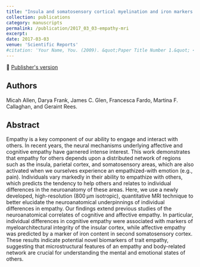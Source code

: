```yaml
---
title: "Insula and somatosensory cortical myelination and iron markers underlie individual differences in empathy"
collection: publications
category: manuscripts
permalink: /publication/2017_03_03-empathy-mri
excerpt:
date: 2017-03-03
venue: 'Scientific Reports'
#citation: 'Your Name, You. (2009). &quot;Paper Title Number 1.&quot; <i>Journal 1</i>. 1(1).'
---
```


<!--more-->

📄 [Publisher's version](https://www.nature.com/articles/srep43316)

## Authors
Micah Allen, Darya Frank, James C. Glen, Francesca Fardo, Martina F. Callaghan, and Geraint Rees.

## Abstract
Empathy is a key component of our ability to engage and interact with others. In recent years, the neural mechanisms underlying affective and cognitive empathy have garnered intense interest. This work demonstrates that empathy for others depends upon a distributed network of regions such as the insula, parietal cortex, and somatosensory areas, which are also activated when we ourselves experience an empathized-with emotion (e.g., pain). Individuals vary markedly in their ability to empathize with others, which predicts the tendency to help others and relates to individual differences in the neuroanatomy of these areas. Here, we use a newly developed, high-resolution (800 μm isotropic), quantitative MRI technique to better elucidate the neuroanatomical underpinnings of individual differences in empathy. Our findings extend previous studies of the neuroanatomical correlates of cognitive and affective empathy. In particular, individual differences in cognitive empathy were associated with markers of myeloarchitectural integrity of the insular cortex, while affective empathy was predicted by a marker of iron content in second somatosensory cortex. These results indicate potential novel biomarkers of trait empathy, suggesting that microstructural features of an empathy and body-related network are crucial for understanding the mental and emotional states of others.